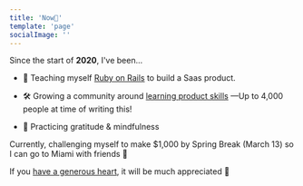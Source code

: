 ```yaml
---
title: 'Now📍'
template: 'page'
socialImage: ''
---
```


Since the start of **2020**, I've been...

- 💎 Teaching myself [Ruby on Rails](https://rubyonrails.org/) to build a Saas product.

- 🛠️ Growing a community around [learning product skills](http://theproductperson.com) —Up to 4,000 people at time of writing this!

- 🧘 Practicing gratitude & mindfulness

Currently, challenging myself to make \$1,000 by Spring Break (March 13) so I can go to Miami with friends 🌴

If you [have a generous heart](https://www.patreon.com/antdke), it will be much appreciated 🤗
